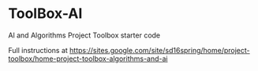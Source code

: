 # ToolBox-AI
Al and Algorithms Project Toolbox starter code

Full instructions at https://sites.google.com/site/sd16spring/home/project-toolbox/home-project-toolbox-algorithms-and-ai
